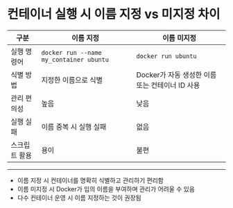 # 컨테이너 실행 시 이름 지정 vs 미지정 차이

| 구분          | 이름 지정                          | 이름 미지정                    |
|---------------|-----------------------------------|-------------------------------|
| 실행 명령어   | `docker run --name my_container ubuntu` | `docker run ubuntu`            |
| 식별 방법     | 지정한 이름으로 식별               | Docker가 자동 생성한 이름 또는 컨테이너 ID 사용 |
| 관리 편의성   | 높음                              | 낮음                          |
| 실행 실패     | 이름 중복 시 실행 실패             | 없음                          |
| 스크립트 활용 | 용이                              | 불편                          |

---

- 이름 지정 시 컨테이너를 명확히 식별하고 관리하기 편리함  
- 이름 미지정 시 Docker가 임의 이름을 부여하며 관리가 어려울 수 있음  
- 다수 컨테이너 운영 시 이름 지정하는 것이 권장됨
